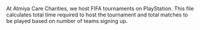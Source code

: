 At Atmiya Care Charities, we host FIFA tournaments on PlayStation. This file calculates total time required to host the tournament and total matches to be played based on number of teams signing up.  
